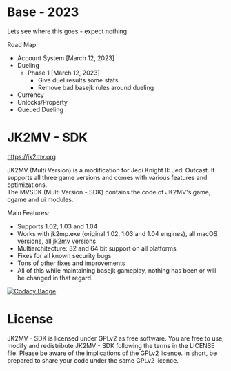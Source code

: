 # Base - 2023
Lets see where this goes - expect nothing

Road Map:
- Account System [March 12, 2023]
- Dueling
	- Phase 1 [March 12, 2023] 
		- Give duel results some stats
		- Remove bad basejk rules around dueling
- Currency
- Unlocks/Property
- Queued Dueling

# JK2MV - SDK
https://jk2mv.org

JK2MV (Multi Version) is a modification for Jedi Knight II: Jedi Outcast. It supports all three game versions and comes with various features and optimizations.  
The MVSDK (Multi Version - SDK) contains the code of JK2MV's game, cgame and ui modules.

Main Features:
- Supports 1.02, 1.03 and 1.04
- Works with jk2mp.exe (original 1.02, 1.03 and 1.04 engines), all macOS versions, all jk2mv versions
- Multiarchitecture: 32 and 64 bit support on all platforms
- Fixes for all known security bugs
- Tons of other fixes and improvements
- All of this while maintaining basejk gameplay, nothing has been or will be changed in that regard.

[![Codacy Badge](https://api.codacy.com/project/badge/Grade/ff39df770552430d98ef3661ce3abea6)](https://www.codacy.com/app/mvdevs/mvsdk?utm_source=github.com&amp;utm_medium=referral&amp;utm_content=mvdevs/mvsdk&amp;utm_campaign=Badge_Grade)

# License
JK2MV - SDK is licensed under GPLv2 as free software. You are free to use, modify and redistribute JK2MV - SDK following the terms in the LICENSE file. Please be aware of the implications of the GPLv2 licence. In short, be prepared to share your code under the same GPLv2 licence.
